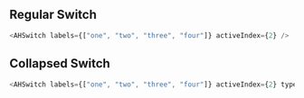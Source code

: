 ## Regular Switch
```js
<AHSwitch labels={["one", "two", "three", "four"]} activeIndex={2} />

```


## Collapsed Switch
```js
<AHSwitch labels={["one", "two", "three", "four"]} activeIndex={2} type="COLLAPSED" />

```